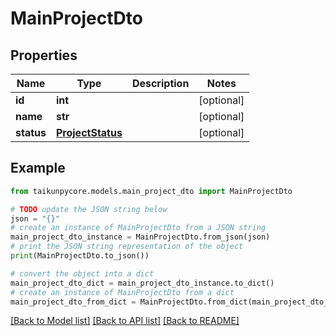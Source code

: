 # MainProjectDto


## Properties

Name | Type | Description | Notes
------------ | ------------- | ------------- | -------------
**id** | **int** |  | [optional] 
**name** | **str** |  | [optional] 
**status** | [**ProjectStatus**](ProjectStatus.md) |  | [optional] 

## Example

```python
from taikunpycore.models.main_project_dto import MainProjectDto

# TODO update the JSON string below
json = "{}"
# create an instance of MainProjectDto from a JSON string
main_project_dto_instance = MainProjectDto.from_json(json)
# print the JSON string representation of the object
print(MainProjectDto.to_json())

# convert the object into a dict
main_project_dto_dict = main_project_dto_instance.to_dict()
# create an instance of MainProjectDto from a dict
main_project_dto_from_dict = MainProjectDto.from_dict(main_project_dto_dict)
```
[[Back to Model list]](../README.md#documentation-for-models) [[Back to API list]](../README.md#documentation-for-api-endpoints) [[Back to README]](../README.md)


